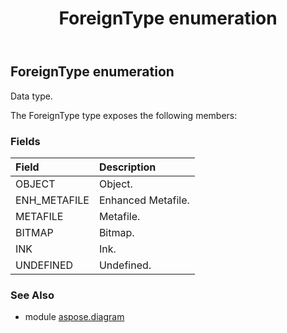 ﻿---
title: ForeignType enumeration
second_title: Aspose.Diagram for Python via .NET API References
description: 
type: docs
weight: 2930
url: /python-net/aspose.diagram/foreigntype/
is_root: false
---

## ForeignType enumeration

Data type.



The ForeignType type exposes the following members:

### Fields
| Field | Description |
| :- | :- |
| OBJECT | Object. |
| ENH_METAFILE | Enhanced Metafile. |
| METAFILE | Metafile. |
| BITMAP | Bitmap. |
| INK | Ink. |
| UNDEFINED | Undefined. |


### See Also

* module [aspose.diagram](../)
